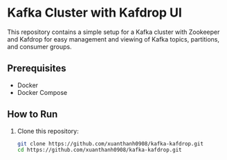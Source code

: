 # Kafka Cluster with Kafdrop UI

This repository contains a simple setup for a Kafka cluster with Zookeeper and Kafdrop for easy management and viewing of Kafka topics, partitions, and consumer groups.

## Prerequisites

- Docker
- Docker Compose

## How to Run

1. Clone this repository:

   ```bash
   git clone https://github.com/xuanthanh0908/kafka-kafdrop.git
   cd https://github.com/xuanthanh0908/kafka-kafdrop.git
   ```
